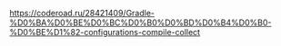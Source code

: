 https://coderoad.ru/28421409/Gradle-%D0%BA%D0%BE%D0%BC%D0%B0%D0%BD%D0%B4%D0%B0-%D0%BE%D1%82-configurations-compile-collect
